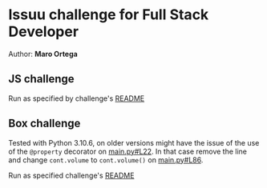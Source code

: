 # Issuu challenge for Full Stack Developer

Author: **Maro Ortega**

## JS challenge

Run as specified by challenge's [README](js-challenge/README.md)

## Box challenge

Tested with Python 3.10.6, on older versions might have the issue of the use of the `@property` decorator on [main.py#L22](box-challenge/main.py#L22). In that case remove the line and change `cont.volume` to `cont.volume()` on [main.py#L86](box-challenge/main.py#L86).


Run as specified challenge's [README](box-challenge/README.md)

